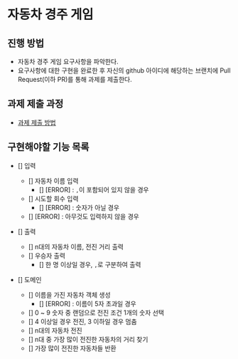 # 자동차 경주 게임
## 진행 방법
* 자동차 경주 게임 요구사항을 파악한다.
* 요구사항에 대한 구현을 완료한 후 자신의 github 아이디에 해당하는 브랜치에 Pull Request(이하 PR)를 통해 과제를 제출한다.

## 과제 제출 과정
* [과제 제출 방법](https://github.com/next-step/nextstep-docs/tree/master/precourse)

## 구현해야할 기능 목록

- [] 입력
  - [] 자동차 이름 입력
    - [] [ERROR] : `,`이 포함되어 있지 않을 경우
  - [] 시도할 회수 입력
    - [] [ERROR] : 숫자가 아닐 경우
  - [] [ERROR] : 아무것도 입력하지 않을 경우    

- [] 출력
  - [] n대의 자동차 이름, 전진 거리 출력   
  - [] 우승자 출력
    - [] 한 명 이상일 경우, `,`로 구분하여 출력
 
- [] 도메인
  - [] 이름을 가진 자동차 객체 생성
    - [] [ERROR] : 이름이 5자 초과일 경우
  - [] 0 ~ 9 숫자 중 랜덤으로 전진 조건 1개의 숫자 선택
  - [] 4 이상일 경우 전진, 3 이하일 경우 멈춤
  - [] n대의 자동차 전진
  - [] n대 중 가장 많이 전진한 자동차의 거리 찾기
  - [] 가장 많이 전진한 자동차들 반환
